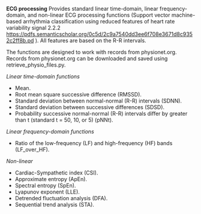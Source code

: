 **ECG processing**
Provides standard linear time-domain, linear frequency-domain, and non-linear ECG processing functions (Support vector machine-based arrhythmia classification using reduced features of heart rate variability signal 2.2.2 https://pdfs.semanticscholar.org/0c5d/2c9a7540dd3ee6f708e3671d8c9352c2ff8b.pd ). All features are based on the R-R intervals.

The functions are designed to work with records from physionet.org. Records from physionet.org can be downloaded and saved using retrieve_physio_files.py.

*Linear time-domain functions*

  * Mean.
  * Root mean square successive difference (RMSSD).
  * Standard deviation between normal-normal (R-R) intervals (SDNN).
  * Standard deviation between successive differences (SDSD).
  * Probability successive normal-normal (R-R) intervals differ by greater than t (standard t = 50, 10, or 5) (pNNt).

*Linear frequency-domain functions*

  * Ratio of the low-frequency (LF) and high-frequency (HF) bands (LF_over_HF).

*Non-linear*

  * Cardiac-Sympathetic index (CSI).
  * Approximate entropy (ApEn).
  * Spectral entropy (SpEn).
  * Lyapunov exponent (LLE).
  * Detrended fluctuation analysis (DFA).
  * Sequential trend analysis (STA).
  
